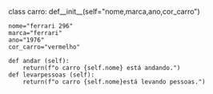 class carro:
    def__init__(self="nome,marca,ano,cor_carro")

    nome="ferrari 296"
    marca="ferrari"
    ano="1976"
    cor_carro="vermelho"

    def andar (self):
        return(f"o carro {self.nome} está andando.")
    def levarpessoas (self):
        return(f"o carro {self.nome}está levando pessoas.")
